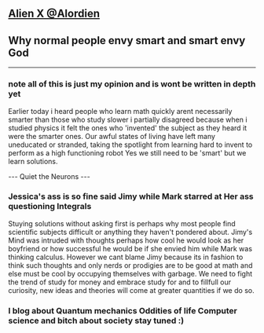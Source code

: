 [Alien X @Alordien](blog.md)
---
## Why normal people envy smart and smart envy God 
--- 
### note all of this is just my opinion and is wont be written in depth yet
Earlier today i heard people who learn math quickly arent necessarily smarter than those who study slower i partially disagreed because when i studied physics 
it felt the ones who 'invented' the subject as they heard it were the smarter ones.
Our awful states of living have left many  uneducated or stranded, taking the spotlight from learning hard to invent to perform as a high functioning robot Yes we still need to be 'smart' but we learn solutions.

--- Quiet the Neurons ---
### Jessica's ass is so fine said Jimy while Mark starred at Her ass questioning Integrals
Stuying solutions without asking first is perhaps why most people find scientific subjects difficult or anything they haven't pondered about.
Jimy's Mind was intruded with  thoughts perhaps how cool he would look as her boyfriend or how successful he would be if she envied him while Mark was thinking calculus. However we cant blame Jimy because its in fashion to think such thoughts and only nerds or prodigies are to be good at math and else must be cool by occupying themselves with garbage. We need to fight the trend of study for money and embrace study for and to fillfull our curiosity, new ideas and theories will come at greater quantities if we do so.

### I blog about Quantum mechanics Oddities of life Computer science and bitch about society stay tuned :)
